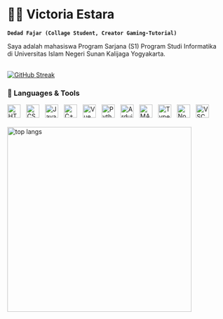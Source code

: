 # 👨‍💻 Victoria Estara

**`Dedad Fajar (Collage Student, Creator Gaming-Tutorial)`**

Saya adalah mahasiswa Program Sarjana (S1) Program Studi Informatika
<br>
di Universitas Islam Negeri Sunan Kalijaga Yogyakarta.

<br/>
<a href="https://git.io/streak-stats"><img src="https://streak-stats.demolab.com?user=VictoriaEstara&theme=monokai-metallian&locale=id&mode=weekly" alt="GitHub Streak" /></a>

<br/>

### 🧰 Languages & Tools


<img align="left" alt="HTML" width="30px" style="padding-right:10px;" src="https://skillicons.dev/icons?i=html" />
<img align="left" alt="CSS" width="30px" style="padding-right:10px;" src="https://skillicons.dev/icons?i=css" />
<img align="left" alt="JavaScript" width="30px" style="padding-right:10px;" src="https://skillicons.dev/icons?i=js" />
<img align="left" alt="C++" width="30px" style="padding-right:10px;" src="https://skillicons.dev/icons?i=cpp" />
<img align="left" alt="Vue" width="30px" style="padding-right:10px;" src="https://skillicons.dev/icons?i=vue" />
<img align="left" alt="Python" width="30px" style="padding-right:10px;" src="https://skillicons.dev/icons?i=py" />
<img align="left" alt="Arduino" width="30px" style="padding-right:10px;" src="https://skillicons.dev/icons?i=arduino" />
<img align="left" alt="MATLAB" width="30px" style="padding-right:10px;" src="https://skillicons.dev/icons?i=matlab" />
<img align="left" alt="TypeScript" width="30px" style="padding-right:10px;" src="https://skillicons.dev/icons?i=ts" />
<img align="left" alt="NodeJS" width="30px" style="padding-right:10px;" src="https://skillicons.dev/icons?i=nodejs" />
<img align="left" alt="VSCode" width="30px" style="padding-right:10px;" src="https://skillicons.dev/icons?i=vscode" />

<br/>
<br/>
<br/>

<img alt="top langs" width="420px" src="https://github-readme-stats.vercel.app/api/top-langs/?username=victoriaestara&layout=compact&theme=tokyonight"/>
